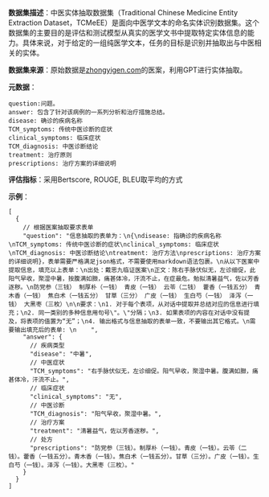 **数据集描述**：中医实体抽取数据集（Traditional Chinese Medicine Entity Extraction Dataset，TCMeEE）是面向中医学文本的命名实体识别数据集。这个数据集的主要目的是评估和测试模型从真实的医学文书中提取特定实体信息的能力。具体来说，对于给定的一组纯医学文本，任务的目标是识别并抽取出与中医相关的实体。

**数据集来源**：原始数据是[zhongyigen.com](https://zhongyigen.com/)的医案，利用GPT进行实体抽取。

**元数据**：

```
question:问题。
answer: 包含了针对该病例的一系列分析和治疗措施总结。
disease: 确诊的疾病名称
TCM_symptoms: 传统中医诊断的症状
clinical_symptoms: 临床症状
TCM_diagnosis: 中医诊断结论
treatment: 治疗原则
prescriptions: 治疗方案的详细说明
```

**评估指标**：采用Bertscore,  ROUGE, BLEU取平均的方式

**示例**：

```
[
  {
    // 根据医案抽取要求表单
    "question": "信息抽取的表单为：\n{\ndisease: 指确诊的疾病名称\nTCM_symptoms: 传统中医诊断的症状\nclinical_symptoms: 临床症状\nTCM_diagnosis: 中医诊断结论\ntreatment: 治疗方法\nprescriptions: 治疗方案的详细说明}，表单需要严格满足json格式，不需要使用markdown语法包裹。\n从以下医案中提取信息，填充以上表单：\n出处：戴思九临证医案\n正文：陈右手脉伏似无，左诊细促，此阳气早收，聚湿中暑，按腹满如臌，痛甚体冷，汗流不止，在症最危。勉拟清暑益气，佐以芳香逐秽。\n防党参（三钱） 制厚朴（一钱） 青皮（一钱） 云苓（二钱） 藿香（一钱五分） 青木香（一钱） 焦白术（一钱五分） 甘草（三分） 广皮（一钱） 生白芍（一钱） 泽泻（一钱） 大黑枣（三枚）\n\n要求：\n1. 对于每个表项，从对话中提取并总结对应的信息进行填充；\n2. 同一类别的多种信息用句号\"。\"分隔；\n3. 如果表项的内容在对话中没有提及，将表项的值置为“无”；\n4. 输出格式与信息抽取的表单一致，不要输出其它格式。\n需要输出填充后的表单: \n    ",
    "answer": {
      // 疾病类型
      "disease": "中暑",
      // 中医症状
      "TCM_symptoms": "右手脉伏似无，左诊细促。阳气早收，聚湿中暑。腹满如臌，痛甚体冷，汗流不止。",
      // 临床症状
      "clinical_symptoms": "无",
      // 中医诊断
      "TCM_diagnosis": "阳气早收，聚湿中暑。",
      // 治疗方案
      "treatment": "清暑益气，佐以芳香逐秽。",
      // 处方
      "prescriptions": "防党参（三钱）。制厚朴（一钱）。青皮（一钱）。云苓（二钱）。藿香（一钱五分）。青木香（一钱）。焦白术（一钱五分）。甘草（三分）。广皮（一钱）。生白芍（一钱）。泽泻（一钱）。大黑枣（三枚）。"
    }
  }
]
```

